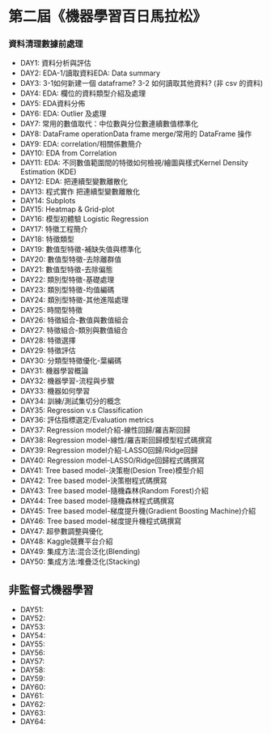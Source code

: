 # 第二屆《機器學習百日馬拉松》
### 資料清理數據前處理
*  DAY1: 資料分析與評估
*  DAY2: EDA-1/讀取資料EDA: Data summary
*  DAY3: 3-1如何新建一個 dataframe? 3-2 如何讀取其他資料? (非 csv 的資料)
*  DAY4: EDA: 欄位的資料類型介紹及處理
*  DAY5: EDA資料分佈
*  DAY6: EDA: Outlier 及處理
*  DAY7: 常用的數值取代：中位數與分位數連續數值標準化
*  DAY8: DataFrame operationData frame merge/常用的 DataFrame 操作
*  DAY9: EDA: correlation/相關係數簡介
* DAY10: EDA from Correlation 
* DAY11: EDA: 不同數值範圍間的特徵如何檢視/繪圖與樣式Kernel Density Estimation (KDE)
* DAY12: EDA: 把連續型變數離散化
* DAY13: 程式實作 把連續型變數離散化
* DAY14: Subplots
* DAY15: Heatmap & Grid-plot
* DAY16: 模型初體驗 Logistic Regression
* DAY17: 特徵工程簡介
* DAY18: 特徵類型
* DAY19: 數值型特徵-補缺失值與標準化
* DAY20: 數值型特徵-去除離群值
* DAY21: 數值型特徵-去除偏態
* DAY22: 類別型特徵-基礎處理
* DAY23: 類別型特徵-均值編碼
* DAY24: 類別型特徵-其他進階處理
* DAY25: 時間型特徵
* DAY26: 特徵組合-數值與數值組合
* DAY27: 特徵組合-類別與數值組合
* DAY28: 特徵選擇
* DAY29: 特徵評估
* DAY30: 分類型特徵優化-葉編碼
* DAY31: 機器學習概論
* DAY32: 機器學習-流程與步驟
* DAY33: 機器如何學習
* DAY34: 訓練/測試集切分的概念
* DAY35: Regression v.s Classification
* DAY36: 評估指標選定/Evaluation metrics
* DAY37: Regression model介紹-線性回歸/羅吉斯回歸
* DAY38: Regression model-線性/羅吉斯回歸模型程式碼撰寫
* DAY39: Regression model介紹-LASSO回歸/Ridge回歸
* DAY40: Regression model-LASSO/Ridge回歸程式碼撰寫
* DAY41: Tree based model-決策樹(Desion Tree)模型介紹
* DAY42: Tree based model-決策樹程式碼撰寫
* DAY43: Tree based model-隨機森林(Random Forest)介紹
* DAY44: Tree based model-隨機森林程式碼撰寫
* DAY45: Tree based model-梯度提升機(Gradient Boosting Machine)介紹
* DAY46: Tree based model-梯度提升機程式碼撰寫
* DAY47: 超參數調整與優化
* DAY48: Kaggle競賽平台介紹
* DAY49: 集成方法:混合泛化(Blending)
* DAY50: 集成方法:堆疊泛化(Stacking)
## 非監督式機器學習
* DAY51: 
* DAY52: 
* DAY53: 
* DAY54: 
* DAY55: 
* DAY56: 
* DAY57: 
* DAY58: 
* DAY59: 
* DAY60: 
* DAY61: 
* DAY62: 
* DAY63: 
* DAY64: 
